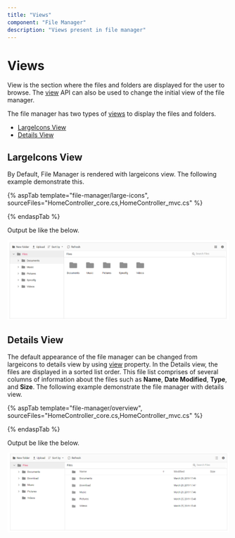 ```yaml
---
title: "Views"
component: "File Manager"
description: "Views present in file manager"
---
```


# Views

View is the section where the files and folders are displayed for the user to browse. The [view](https://help.syncfusion.com/cr/aspnetcore-js2/Syncfusion.EJ2~Syncfusion.EJ2.FileManager.FileManager~View.html) API can also be used to change the initial view of the file manager.

 The file manager has two types of [views](https://help.syncfusion.com/cr/aspnetcore-js2/Syncfusion.EJ2~Syncfusion.EJ2.FileManager.FileManager~View.html) to display the files and folders.

* [LargeIcons View](#largeicons-view)
* [Details View](#details-view)

## LargeIcons View

By Default, File Manager is rendered with largeicons view. The following example demonstrate this.

{% aspTab template="file-manager/large-icons", sourceFiles="HomeController_core.cs,HomeController_mvc.cs" %}

{% endaspTab %}

Output be like the below.

![FileManager largeicons view](./images/large_icons.PNG)

## Details View

The default appearance of the file manager can be changed from largeicons to details view by using [view](https://help.syncfusion.com/cr/aspnetcore-js2/Syncfusion.EJ2~Syncfusion.EJ2.FileManager.FileManager~View.html) property. In the Details view, the files are displayed in a sorted list order. This file list comprises of several columns of information about the files such as **Name**, **Date Modified**, **Type**, and **Size**. The following example demonstrate the file manager with details view.

{% aspTab template="file-manager/overview", sourceFiles="HomeController_core.cs,HomeController_mvc.cs" %}

{% endaspTab %}

Output be like the below.

![FileManager details view](./images/overview.PNG)